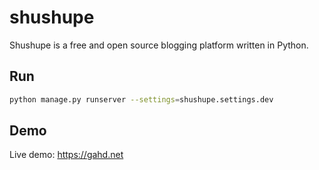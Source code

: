 # shushupe

Shushupe is a free and open source blogging platform written in Python.

## Run

```sh
python manage.py runserver --settings=shushupe.settings.dev
```

## Demo

Live demo: https://gahd.net
